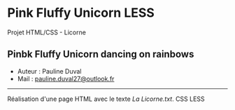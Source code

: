 # Pink Fluffy Unicorn LESS

Projet HTML/CSS - Licorne

## Pinbk Fluffy Unicorn dancing on rainbows

- Auteur : Pauline Duval
- Mail : pauline.duval27@outlook.fr

---

Réalisation d'une page HTML avec le texte *La Licorne.txt*.
CSS LESS
